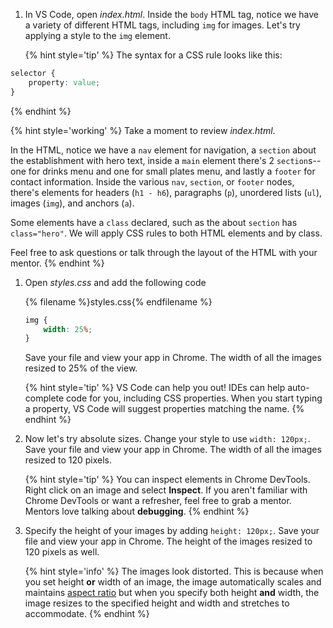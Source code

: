 1. In VS Code, open _index.html_. Inside the `body` HTML tag, notice we have a variety of different HTML tags, including `img` for images. Let's try applying a style to the `img` element.

   {% hint style='tip' %}
The syntax for a CSS rule looks like this:
```css
selector {
    property: value;
}
```
   {% endhint %}

   {% hint style='working' %}
Take a moment to review _index.html_. 

In the HTML, notice we have a `nav` element for navigation, a `section` about the establishment with hero text, inside a `main` element there's 2 `section`s-- one for drinks menu and one for small plates menu, and lastly a `footer` for contact information. Inside the various `nav`, `section`, or `footer` nodes, there's elements for headers (`h1 - h6`), paragraphs (`p`), unordered lists (`ul`), images (`img`), and anchors (`a`).

Some elements have a `class` declared, such as the about `section` has `class="hero"`. We will apply CSS rules to both HTML elements and by class. 

Feel free to ask questions or talk through the layout of the HTML with your mentor.
   {% endhint %}

1. Open _styles.css_ and add the following code
    
    {% filename %}styles.css{% endfilename %}
    ```css
    img {
        width: 25%;
    }
    ```
    Save your file and view your app in Chrome. The width of all the images resized to 25% of the view. 

    {% hint style='tip' %}
VS Code can help you out! IDEs can help auto-complete code for you, including CSS properties. When you start typing a property, VS Code will suggest properties matching the name.
    {% endhint %}

1. Now let's try absolute sizes. Change your style to use `width: 120px;`. Save your file and view your app in Chrome. The width of all the images resized to 120 pixels.

    {% hint style='tip' %}
You can inspect elements in Chrome DevTools. Right click on an image and select **Inspect**. If you aren't familiar with Chrome DevTools or want a refresher, feel free to grab a mentor. Mentors love talking about **debugging**.
    {% endhint %}

1. Specify the height of your images by adding `height: 120px;`. Save your file and view your app in Chrome. The height of the images resized to 120 pixels as well. 

    {% hint style='info' %}
The images look distorted. This is because when you set height **or** width of an image, the image automatically scales and maintains [aspect ratio](https://www.w3schools.com/howto/howto_css_aspect_ratio.asp) but when you specify both height **and** width, the image resizes to the specified height and width and stretches to accommodate. 
    {% endhint %}

